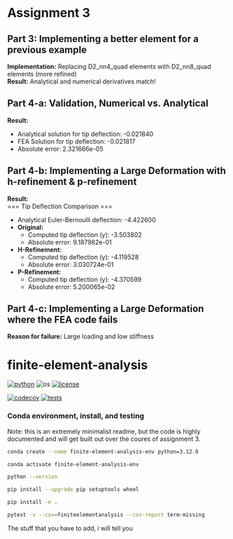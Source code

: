 # Assignment 3

## Part 3: Implementing a better element for a previous example
**Implementation:** Replacing D2_nn4_quad elements with D2_nn8_quad elements (more refined)  
**Result:** Analytical and numerical derivatives match!

## Part 4-a: Validation, Numerical vs. Analytical
**Result:**  
- Analytical solution for tip deflection: -0.021840  
- FEA Solution for tip deflection: -0.021817  
- Absolute error: 2.321666e-05  

## Part 4-b: Implementing a Large Deformation with h-refinement & p-refinement
**Result:**  
=== Tip Deflection Comparison ===  
- Analytical Euler-Bernoulli deflection: -4.422600  
- **Original:**  
  - Computed tip deflection (y): -3.503802  
  - Absolute error: 9.187982e-01  
- **H-Refinement:**  
  - Computed tip deflection (y): -4.119528  
  - Absolute error: 3.030724e-01  
- **P-Refinement:**  
  - Computed tip deflection (y): -4.370599  
  - Absolute error: 5.200065e-02  

## Part 4-c: Implementing a Large Deformation where the FEA code fails
**Reason for failure:** Large loading and low stiffness  

# finite-element-analysis

[![python](https://img.shields.io/badge/python-3.12-blue.svg)](https://www.python.org/)
![os](https://img.shields.io/badge/os-ubuntu%20|%20macos%20|%20windows-blue.svg)
[![license](https://img.shields.io/badge/license-MIT-green.svg)](https://github.com/sandialabs/sibl#license)

[![codecov](https://codecov.io/gh/Lejeune-Lab-Graduate-Course-Materials/finite-element-analysis/graph/badge.svg?token=p5DMvJ6byO)](https://codecov.io/gh/Lejeune-Lab-Graduate-Course-Materials/finite-element-analysis)
[![tests](https://github.com/Lejeune-Lab-Graduate-Course-Materials/finite-element-analysis/actions/workflows/tests.yml/badge.svg)](https://github.com/Lejeune-Lab-Graduate-Course-Materials/finite-element-analysis/actions)


### Conda environment, install, and testing

Note: this is an extremely minimalist readme, but the code is highly documented and will get built out over the coures of assignment 3.

```bash
conda create --name finite-element-analysis-env python=3.12.9
```

```bash
conda activate finite-element-analysis-env
```

```bash
python --version
```

```bash
pip install --upgrade pip setuptools wheel
```

```bash
pip install -e .
```

```bash
pytest -v --cov=finiteelementanalysis --cov-report term-missing
```



The stuff that you have to add, i will tell you
